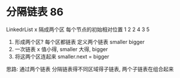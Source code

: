 #  分隔链表   86
LinkedrList x
隔成两个区  每个节点的初始相对位置
1 2 2    4 3 5

1. 形成两个区?  每个区都链表
定义两个链表 smaller bigger
2. 一次链表
  x 值小得,   smaller
  大得,       bigger
3. 将这两个区连起来 smaller.next = bigger

思路:
    通过两个链表  分隔链表得不同区域得子链表, 两个子链表在组合起来